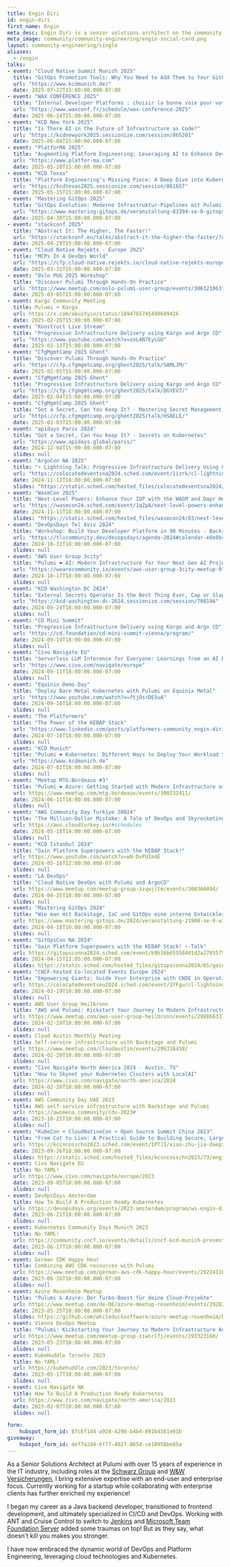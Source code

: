 ```yaml
---
title: Engin Diri
id: engin-diri
first_name: Engin
meta_desc: Engin Diri is a senior solutions architect on the community engineering team.
meta_image: community/community-engineering/engin-social-card.png
layout: community-engineering/single
aliases:
  - /engin
talks:
- event: "Cloud Native Summit Munich 2025"
  title: "GitOps Promotion Tools: Why You Need to Add Them to Your GitOps Toolkit in 2025!"
  url: "https://www.kcdmunich.de/"
  date: 2025-07-22T15:00:00.000-07:00 
- event: "WAX CONFÉRENCE 2025"
  title: "Internal Developer Platforms : choisir la bonne voie pour votre organisation"
  url: "https://www.waxconf.fr/schedule/wax-conference-2025"
  date: 2025-06-24T15:00:00.000-07:00 
- event: "KCD New York 2025"
  title: "Is There AI in the Future of Infrastructure as Code?"
  url: "https://kcdnewyork2025.sessionize.com/session/865201"
  date: 2025-06-04T15:00:00.000-07:00 
- event: "PlatforMA 2025"
  title: "Augmenting Platform Engineering: Leveraging AI to Enhance DevEx & Operational Efficiency"
  url: "https://www.platfor-ma.com"
  date: 2025-05-20T15:00:00.000-07:00 
- event: "KCD Texas"
  title: "Platform Engineering’s Missing Piece: A Deep Dive into Kubernetes Abstraction"
  url: "https://kcdtexas2025.sessionize.com/session/861657"
  date: 2025-05-15T15:00:00.000-07:00 
- event: "Mastering GitOps 2025"
  title: "GitOps Evolution: Moderne Infrastruktur-Pipelines mit Pulumi und Argo CD"
  url: "https://www.mastering-gitops.de/veranstaltung-83394-se-0-gitops-evolution-moderne-infrastruktur-pipelines-mit-pulumi-und-argo-cd.html"
  date: 2025-04-30T15:00:00.000-07:00  
- event: "stackconf 2025"
  title: "Abstract It: The Higher, The Faster!"  
  url: "https://stackconf.eu/talks/abstract-it-the-higher-the-faster/?occurrence=2025-04-29"
  date: 2025-04-29T15:00:00.000-07:00
- event: "Cloud Native Rejekts - Europe 2025"
  title: "MCPs In A DevOps World"
  url: "https://cfp.cloud-native.rejekts.io/cloud-native-rejekts-europe-london-2025/talk/8XVTKJ/"
  date: 2025-03-31T15:00:00.000-07:00
- event: "Oslo PUG 2025 Workshop"
  title: "Discover Pulumi Through Hands-On Practice"
  url: "https://www.meetup.com/oslo-pulumi-user-group/events/306321063"
  date: 2025-03-05T15:00:00.000-07:00
- event: Kargo Community Meeting
  title: Pulumi + Kargo
  url: https://x.com/akuityio/status/1894765745499689426
  date: 2025-02-26T15:00:00.000-07:00  
- event: "Konstruct Live Stream"
  title: "Progressive Infrastructure Delivery using Kargo and Argo CD"
  url: "https://www.youtube.com/watch?v=zoL4N7EyLGU"
  date: 2025-02-13T15:00:00.000-07:00  
- event: "CfgMgmtCamp 2025 Ghent"
  title: "Discover Pulumi Through Hands-On Practice"
  url: "https://cfp.cfgmgmtcamp.org/ghent2025/talk/SAMLJM/"
  date: 2025-02-05T15:00:00.000-07:00
- event: "CfgMgmtCamp 2025 Ghent"
  title: "Progressive Infrastructure Delivery using Kargo and Argo CD"
  url: "https://cfp.cfgmgmtcamp.org/ghent2025/talk/DGYEV7/"
  date: 2025-02-04T15:00:00.000-07:00  
- event: "CfgMgmtCamp 2025 Ghent"
  title: "Got a Secret, Can You Keep It? - Mastering Secret Management in Kubernetes"
  url: "https://cfp.cfgmgmtcamp.org/ghent2025/talk/HS8ELE/"
  date: 2025-02-03T15:00:00.000-07:00
- event: "apidays Paris 2024"
  title: "Got a Secret, Can You Keep It? - Secrets on Kubernetes"
  url: "https://www.apidays.global/paris/"
  date: 2024-12-04T15:00:00.000-07:00
  slides: null
- event: "ArgoCon NA 2025"
  title: "⚡ Lightning Talk: Progressive Infrastructure Delivery Using Kargo and Argo CD"
  url: "https://colocatedeventsna2024.sched.com/event/1izrk/cl-lightning-talk-progressive-infrastructure-delivery-using-kargo-and-argo-cd-engin-diri-pulumi"
  date: 2024-11-12T18:00:00.000-07:00
  slides: "https://static.sched.com/hosted_files/colocatedeventsna2024/a3/kubecon-2024-na-progressive-infrastructure-delivery-using-kargo-and-argo-cd.pdf"
- event: "WasmCon 2025"
  title: "Next-Level Powers: Enhance Your IDP with the WASM and Dapr Hero Team-Up!"
  url: "https://wasmcon24.sched.com/event/1qZpA/next-level-powers-enhance-your-idp-with-the-wasm-and-dapr-hero-team-up-engin-diri-pulumi"
  date: 2024-11-11T18:00:00.000-07:00
  slides: "https://static.sched.com/hosted_files/wasmcon24/83/next-level-powers-enhance-your-idp-with-the-wasm-and-dapr-hero-team-up.pdf"
- event: "DevOpsDays Tel Aviv 2024"
  title: "Workshop: Build Your Developer Platform in 90 Minutes - Backstage + ArgoCD + K8s"
  url: "https://tlvcommunity.dev/devopsdays/agenda-2024#calendar-e0e8b4b4-54d8-4a8a-ab08-a15509b32a9d-event-m2bkpv13"
  date: 2024-10-31T18:00:00.000-07:00
  slides: null
- event: "AWS User Group 3city"
  title: "Pulumi ❤️ AI: Modern Infrastructure for Your Next Gen AI Project"
  url: "https://wearecommunity.io/events/aws-user-group-3city-meetup-9"
  date: 2024-10-17T18:00:00.000-07:00
  slides: null
- event: "KCD Washington DC 2024"
  title: "External Secrets Operator Is the Best Thing Ever, Cap or Slap?"
  url: "https://kcd-washington-dc-2024.sessionize.com/session/700146"
  date: 2024-09-24T18:00:00.000-07:00
  slides: null
- event: "CD Mini Summit"
  title: "Progressive Infrastructure Delivery using Kargo and Argo CD"
  url: "https://cd.foundation/cd-mini-summit-vienna/program/"
  date: 2024-09-19T18:00:00.000-07:00
  slides: null
- event: "Civo Navigate EU"
  title: "Serverless LLM Inference for Everyone: Learnings from an AI Beginner!"
  url: "https://www.civo.com/navigate/europe"
  date: 2024-09-11T18:00:00.000-07:00
  slides: null
- event: "Equinix Demo Day"
  title: "Deploy Bare Metal Kubernetes with Pulumi on Equinix Metal"
  url: "https://www.youtube.com/watch?v=ftjOsrDE5uA"
  date: 2024-09-10T18:00:00.000-07:00
  slides: null
- event: "The Platformers"
  title: "The Power of the KEBAP Stack"
  url: "https://www.linkedin.com/posts/platformers-community_engin-diri-customer-experience-architect-activity-7212732472592142336-Dd_R"
  date: 2024-07-10T18:00:00.000-07:00
  slides: null  
- event: "KCD Munich"
  title: "Pulumi ❤️ Kubernetes: Different Ways to Deploy Your Workload to Kubernetes"
  url: "https://www.kcdmunich.de"
  date: 2024-07-02T18:00:00.000-07:00
  slides: null
- event: "Meetup MTG:Bordeaux #3"
  title: "Pulumi ❤️ Azure: Getting Started with Modern Infrastructure as Code"
  url: https://www.meetup.com/mtg-bordeaux/events/300232411/
  date: 2024-06-11T18:00:00.000-07:00
  slides: null  
- event: "AWS Community Day Turkiye 20024"
  title: "The Million-Dollar Mistake: A Tale of DevOps and Skyrocketing AWS Bills"
  url: https://aws.cloudturkey.io/#schedules
  date: 2024-05-18T14:00:00.000-07:00
  slides: null
- event: "KCD Istanbul 2024"
  title: "Gain Platform Superpowers with the KEBAP Stack!"
  url: https://www.youtube.com/watch?v=wN-DvPUIm4E
  date: 2024-05-16T12:00:00.000-07:00
  slides: null
- event: "LA DevOps"
  title: "Cloud Native DevOps with Pulumi and ArgoCD"
  url: https://www.meetup.com/meetup-group-zzqwjltm/events/300366094/
  date: 2024-04-25T10:00:00.000-07:00
  slides: null
- event: "Mastering GitOps 2024"
  title: "Wie man mit Backstage, IaC und GitOps eine interne Entwicklerplattform auf Kubernetes aufbaut"
  url: https://www.mastering-gitops.de/2024/veranstaltung-21908-se-0-wie-man-mit-backstage-iac-und-gitops-eine-interne-entwicklerplattform-auf-kubernetes-aufbaut.html
  date: 2024-04-18T10:00:00.000-07:00
  slides: null
- event: "GitOpsCon NA 2024"
  title: "Gain Platform Superpowers with the KEBAP Stack! ⚡-Talk"
  url: https://gitopsconna2024.sched.com/event/b9b16b655584d1d2a27855757eb3fc37
  date: 2024-04-15T12:05:00.000-07:00
  slides: https://static.sched.com/hosted_files/gitopsconna2024/65/gain-platform-superpowers-with-the-kebap-stack.pdf
- event: "CNCF-hosted Co-located Events Europe 2024"
  title: "Empowering Giants: Guide Your Enterprise with CNOE in Operational Tech Choices"
  url: https://colocatedeventseu2024.sched.com/event/1YFgu/cl-lightning-talk-empowering-giants-guide-your-enterprise-with-cnoe-in-operational-tech-choices-engin-diri-pulumi
  date: 2024-03-19T10:00:00.000-07:00
  slides: null
- event: AWS User Group Heilbronn
  title: "AWS and Pulumi: Kickstart Your Journey to Modern Infrastructure Automation"
  url: https://www.meetup.com/aws-user-group-heilbronn/events/298866337/
  date: 2024-02-29T10:00:00.000-07:00
  slides: null
- event: Cloud Austin Monthly Meeting
  title: Self-service infrastructure with Backstage and Pulumi
  url: https://www.meetup.com/cloudaustin/events/296316458/
  date: 2024-02-20T10:00:00.000-07:00
  slides: null
- event: "Civo Navigate North America 2024 - Austin, TX"
  title: "How to Skynet your Kubernetes Clusters with LocalAI"
  url: https://www.civo.com/navigate/north-america/2024
  date: 2024-02-20T10:00:00.000-07:00
  slides: null
- event: AWS Community Day UAE 2023
  title: AWS self-service infrastructure with Backstage and Pulumi
  url: https://awsmena.community/cdu-2023#
  date: 2023-10-21T10:00:00.000-07:00
  slides: null
- event: "KubeCon + CloudNativeCon + Open Source Summit China 2023"
  title: "From Cat to Lion: A Practical Guide to Building Secure, Large-Scale CI/CD Platforms with Tekton and Pulumi"
  url: https://kccncosschn2023.sched.com/event/1PTJ1/xiao-zhu-jia-daepzhi-tektonre-mao-cicd-zha-zhi-tutorial-from-cat-to-lion-a-practical-guide-to-building-secure-large-scale-cicd-platforms-with-tekton-engin-diri-pulumi
  date: 2023-09-26T10:00:00.000-07:00
  slides: https://static.sched.com/hosted_files/kccncosschn2023/73/engin_diri_from_cat_to_lion_a_practical_guide_to_building_secure_large_scale_ci_cd_platforms_with_tekton.pdf
- event: Civo Navigate EU
  title: No YAML!
  url: https://www.civo.com/navigate/europe/2023
  date: 2023-09-05T10:00:00.000-07:00
  slides: null
- event: DevOpsDays Amsterdam
  title: How To Build A Production Ready Kubernetes
  url: https://devopsdays.org/events/2023-amsterdam/program/ws-engin-diri-ringo-de-smet
  date: 2023-06-21T10:00:00.000-07:00
  slides: null
- event: Kubernetes Community Days Munich 2023
  title: No YAML!
  url: https://community.cncf.io/events/details/cncf-kcd-munich-presents-kcd-munich-2023/
  date: 2023-06-17T10:00:00.000-07:00
  slides: null
- event: German CDK Happy Hour
  title: Combining AWS CDK resources with Pulumi
  url: https://www.meetup.com/german-aws-cdk-happy-hour/events/292241169/
  date: 2023-06-16T10:00:00.000-07:00
  slides: null
- event: Azure Rosenheim Meetup
  title: "Pulumi & Azure: Der Turbo-Boost für deine Cloud-Projekte"
  url: https://www.meetup.com/de-DE/azure-meetup-rosenheim/events/292822487/
  date: 2023-05-25T10:00:00.000-07:00
  slides: https://github.com/whiteducksoftware/azure-meetup-rosenheim/blob/master/Azure-Meetup-2023-05-25-Pulumi-and-Azure-Der-Turbo-Boost-fuer-deine-Cloud-Projekte/2023-05-25-azure-rosenheim-meetup.pdf
- event: Vienna DevOps Meetup
  title: "Pulumi: Kickstarting Your Journey to Modern Infrastructure Automation"
  url: https://www.meetup.com/meetup-group-ziwnrlfj/events/293323160/
  date: 2023-05-23T10:00:00.000-07:00
  slides: null
- event: KubeHuddle Toronto 2023
  title: No YAML!
  url: https://kubehuddle.com/2023/toronto/
  date: 2023-05-17T10:00:00.000-07:00
  slides: null
- event: Civo Navigate NA
  title: How To Build A Production Ready Kubernetes
  url: https://www.civo.com/navigate/north-america/2023
  date: 2023-02-07T10:00:00.000-07:00
  slides: null

form:
    hubspot_form_id: 87c6f1d4-a928-4298-b4b4-89164561e01b
giveaway:
    hubspot_form_id: def7a2d4-6f77-4027-8654-ce10958be85a
---
```


As a Senior Solutions Architect at Pulumi with over 15 years of experience in the IT industry, including roles at the [Schwarz Group](https://schwarz-digits.de/) and [W&W Versicherungen](https://www.ww-ag.com/de/ww-informatik), I bring extensive expertise with an end-user and enterprise focus. Currently working for a startup while collaborating with enterprise clients has further enriched my experience!

I began my career as a Java backend developer, transitioned to frontend development, and ultimately specialized in CI/CD and DevOps. Working with ANT and Cruise Control to switch to [Jenkins](https://www.jenkins.io/) and [Microsoft Team Foundation Server](https://learn.microsoft.com/en-us/previous-versions/azure/devops/all/overview?view=tfs-2018) added some traumas on top! But as they say, what doesn't kill you makes you stronger.

I have now embraced the dynamic world of DevOps and Platform Engineering, leveraging cloud technologies and Kubernetes.
